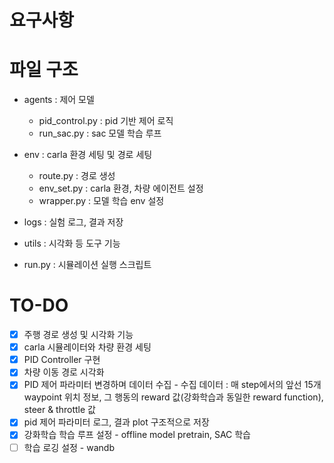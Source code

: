 # 요구사항

# 파일 구조
- agents : 제어 모델 
  - pid_control.py : pid 기반 제어 로직 
  - run_sac.py : sac 모델 학습 루프

- env : carla 환경 세팅 및 경로 세팅
  - route.py : 경로 생성 
  - env_set.py : carla 환경, 차량 에이전트 설정 
  - wrapper.py : 모델 학습 env 설정 

- logs : 실험 로그, 결과 저장

- utils : 시각화 등 도구 기능

- run.py : 시뮬레이션 실행 스크립트 

# TO-DO 
- [X] 주행 경로 생성 및 시각화 기능
- [X] carla 시뮬레이터와 차량 환경 세팅 
- [X] PID Controller 구현
- [X] 차량 이동 경로 시각화 
- [X] PID 제어 파라미터 변경하며 데이터 수집 
      - 수집 데이터 : 매 step에서의 앞선 15개 waypoint 위치 정보, 그 행동의 reward 값(강화학습과 동일한 reward function), steer & throttle 값 
- [X] pid 제어 파라미터 로그, 결과 plot 구조적으로 저장
- [X] 강화학습 학습 루프 설정 - offline model pretrain, SAC 학습
- [ ] 학습 로깅 설정 - wandb
